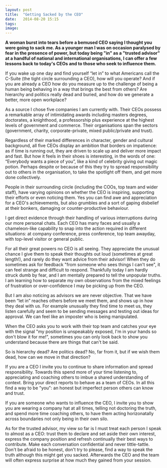 ```yaml
---
layout: post
title:  "Getting Sacked by the CEO"
date:   2014-08-20 15:15
tags: 
image: 
---
```


**A woman burst into tears before a bemused CEO saying I thought you were going to sack me. As a younger man I was on occasion paralysed by fear in the presence of power, but today being "in" as a "trusted advisor" at a handful of national and international organisations, I can offer a few lessons back to today's CEOs and to those who seek to influence them.** 

If you wake up one day and find yourself “let in” to what Americans call the C-Suite (the tight circle surrounding a CEO), how will you operate? And if you are already a CEO how do you measure up to the challenge of being a human being behaving in a way that brings the best from others? Are hierarchy and politics really dead and buried, and how do we generate a better, more open workplace? 

As a source I chose five companies I am currently with. Their CEOs possess a remarkable array of intimidating awards including masters degrees, doctorates, a knighthood, a professorship plus experience at the highest levels of government and commerce. Their organisations span the sectors (government, charity, corporate-private, mixed public/private and trust). 

Regardless of their marked differences in character, gender and cultural background, all five CEOs display an ambition that borders on impatience: as if time is running out, they are driven to scale up and deliver more impact and fast. But how it feels in their shoes is interesting, in the words of one: “Everybody wants a piece of you”, like a kind of celebrity giving out magic potion. Perhaps despite or because of this they try to spread responsibility out to others in the organisation, to take the spotlight off them, and get more done collectively. 

People in their surrounding circle (including the COOs, top team and wider staff), have varying opinions on whether the CEO is inspiring, supporting their efforts or even noticing them. Yes you can find awe and appreciation for a CEO's achievements, but also grumbles and a sort of gaping disbelief at their bonkers, damaging or counter-productive behaviour.

I get direct evidence through their handling of various interruptions during our more personal chats. Each CEO has many faces and usually a chameleon-like capability to snap into the action required in different situations: at company conference, press conference, top team awayday, with top-level visitor or general public. 

For all their great powers no CEO is all seeing. They appreciate the unusual chance I give them to speak their thoughts out loud (sometimes at great length!), and rarely do they want advice from their advisor! When they do sometimes ask for feedback "from someone who sees things I can't see", it can feel strange and difficult to respond. Thankfully today I am hardly struck dumb by fear, and I am mentally prepared to tell the unpopular truths. I am learning how to separate my own observations from the mixed feelings of frustration or over-confidence I may be picking up from the CEO. 

But I am also noticing as advisors we are never objective. That we have been “let in” reaches others before we meet them, and shows up in how they deal with us. For example unusually they find time to meet us, they listen carefully and seem to be sending messages and testing out ideas for approval. We can feel like an imposter who is being manipulated. 

When the CEO asks you to work with their top team and catches your eye with the signal "my position is unspeakably exposed, I'm in your hands so don't blow it for me!", sometimes you can only look back to show you understand because there are things that can't be said.

So is hierarchy dead? Are politics dead? No, far from it, but if we wish them dead, how can we move in that direction? 

If you are a CEO I invite you to continue to share information and spread responsibility. Towards this spend more of your time listening to, appreciating and coaching others to imbue a shared understanding of context. Bring your direct reports to behave as a team of CEOs. In all this find a way to be "you": an honest but imperfect person others can know and trust.

If you are someone who wants to influence the CEO, I invite you to show you are wearing a company hat at all times, telling not doctoring the truth, and spend more time coaching others, to have them acting horizonatally across boundaries not only being in their own silo. 

As for the trusted advisor, my view so far is I must treat each person I speak to almost as a CEO: trust them to declare and set aside their own interest, express the company position and refresh continually their best ways to contribute. Make each conversation confidential and never tittle-tattle. Don't be afraid to be honest, don't try to please, find a way to speak the truth although this might get you sacked. Afterwards the CEO and the team will often express surprise at how much they gained from your session.  

